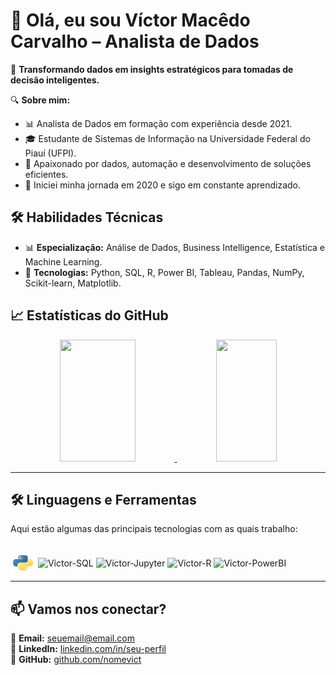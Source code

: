 # 👋 Olá, eu sou **Víctor Macêdo Carvalho** – Analista de Dados  

🎯 **Transformando dados em insights estratégicos para tomadas de decisão inteligentes.**  

🔍 **Sobre mim:**  
- 📊 Analista de Dados em formação com experiência desde 2021.  
- 🎓 Estudante de Sistemas de Informação na Universidade Federal do Piauí (UFPI).  
- 🚀 Apaixonado por dados, automação e desenvolvimento de soluções eficientes.  
- 📅 Iniciei minha jornada em 2020 e sigo em constante aprendizado.  

## 🛠️ **Habilidades Técnicas**  
- 📊 **Especialização:** Análise de Dados, Business Intelligence, Estatística e Machine Learning.  
- 🐍 **Tecnologias:** Python, SQL, R, Power BI, Tableau, Pandas, NumPy, Scikit-learn, Matplotlib.  

## 📈 **Estatísticas do GitHub**  
<div align="center">
  <a href="https://github.com/nomevict">
    <img width="49%" height="195px" src="https://github-readme-stats.vercel.app/api?username=nomevict&show_icons=true&theme=dark" />
    <img width="44%" height="195px" src="https://github-readme-stats.vercel.app/api/top-langs/?username=nomevict&hide_progress=true&theme=dark" /> 
  </a>
</div>

---

## 🛠️ **Linguagens e Ferramentas**  
Aqui estão algumas das principais tecnologias com as quais trabalho:  

<div style="display: inline_block"><br>
  <img align="center" alt="Víctor-Python" height="30" width="40" src="https://raw.githubusercontent.com/devicons/devicon/master/icons/python/python-original.svg">
  <img align="center" alt="Víctor-SQL" height="30" width="40" src="https://cdn.jsdelivr.net/gh/devicons/devicon/icons/mysql/mysql-original.svg">
  <img align="center" alt="Víctor-Jupyter" height="30" width="40" src="https://cdn.jsdelivr.net/gh/devicons/devicon/icons/jupyter/jupyter-original.svg">
  <img align="center" alt="Víctor-R" height="30" width="40" src="https://cdn.jsdelivr.net/gh/devicons/devicon/icons/r/r-original.svg">
  <img align="center" alt="Víctor-PowerBI" height="30" width="40" src="https://upload.wikimedia.org/wikipedia/commons/c/cf/Power_BI_logo.svg">
</div>

---

## 📫 **Vamos nos conectar?**  
📩 **Email:** [seuemail@email.com](victmacc@ufpi.edu.br)  
🔗 **LinkedIn:** [linkedin.com/in/seu-perfil](https://www.linkedin.com/in/victor-mac%C3%AAdo-7543a2291/)  
🐙 **GitHub:** [github.com/nomevict](https://github.com/nomevict)  
